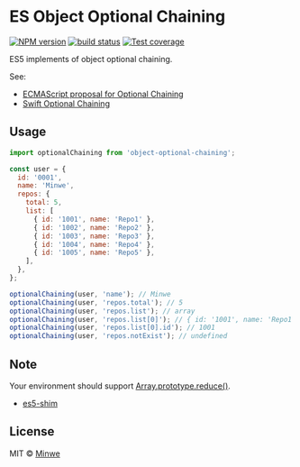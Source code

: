 # ES Object Optional Chaining

[![NPM version][npm-image]][npm-url]
[![build status][travis-image]][travis-url]
[![Test coverage][coveralls-image]][coveralls-url]

[npm-image]: http://img.shields.io/npm/v/optional-chaining.svg?style=flat-square
[npm-url]: http://npmjs.org/package/optional-chaining
[travis-image]: https://img.shields.io/travis/minwe/optional-chaining.svg?style=flat-square
[travis-url]: https://travis-ci.org/minwe/optional-chaining
[coveralls-image]: https://img.shields.io/coveralls/minwe/optional-chaining.svg?style=flat-square
[coveralls-url]: https://coveralls.io/r/minwe/optional-chaining?branch=master

ES5 implements of object optional chaining.

See:

- [ECMAScript proposal for Optional Chaining](https://github.com/claudepache/es-optional-chaining)
- [Swift Optional Chaining](https://developer.apple.com/library/content/documentation/Swift/Conceptual/Swift_Programming_Language/OptionalChaining.html)

## Usage

```javascript
import optionalChaining from 'object-optional-chaining';

const user = {
  id: '0001',
  name: 'Minwe',
  repos: {
    total: 5,
    list: [
      { id: '1001', name: 'Repo1' },
      { id: '1002', name: 'Repo2' },
      { id: '1003', name: 'Repo3' },
      { id: '1004', name: 'Repo4' },
      { id: '1005', name: 'Repo5' },
    ],
  },
};

optionalChaining(user, 'name'); // Minwe
optionalChaining(user, 'repos.total'); // 5
optionalChaining(user, 'repos.list'); // array
optionalChaining(user, 'repos.list[0]'); // { id: '1001', name: 'Repo1' }
optionalChaining(user, 'repos.list[0].id'); // 1001
optionalChaining(user, 'repos.notExist'); // undefined
```

## Note

Your environment should support [Array.prototype.reduce()](https://developer.mozilla.org/en-US/docs/Web/JavaScript/Reference/Global_Objects/Array/Reduce).

- [es5-shim](https://github.com/es-shims/es5-shim)

## License

MIT © [Minwe](https://github.com/minwe)
